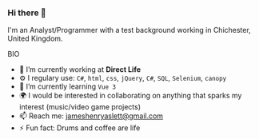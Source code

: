 ### Hi there 👋

I'm an Analyst/Programmer with a test background working in Chichester, United Kingdom.

BIO

- 🔭 I’m currently working at **Direct Life**
- ⚙️ I regulary use: `C#`, `html`, `css`, `jQuery`, `C#`, `SQL`, `Selenium`, `canopy`
- 🌱 I’m currently learning `Vue 3`
- 🌍 I would be interested in collaborating on anything that sparks my interest (music/video game projects)
- 📫 Reach me: jameshenryaslett@gmail.com
- ⚡ Fun fact: Drums and coffee are life
